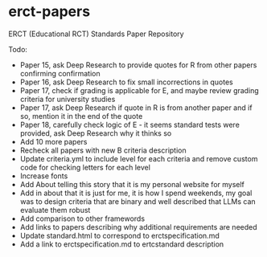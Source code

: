 # erct-papers
ERCT (Educational RCT) Standards Paper Repository

Todo:
- Paper 15, ask Deep Research to provide quotes for R from other papers confirming confirmation
- Paper 16, ask Deep Research to fix small incorrections in quotes
- Paper 17, check if grading is applicable for E, and maybe review grading criteria for university studies
- Paper 17, ask Deep Research if quote in R is from another paper and if so, mention it in the end of the quote
- Paper 18, carefully check logic of E - it seems standard tests were provided, ask Deep Research why it thinks so
- Add 10 more papers
- Recheck all papers with new B criteria description
- Update criteria.yml to include level for each criteria and remove custom code for checking letters for each level 
- Increase fonts
- Add About telling this story that it is my personal website for myself
- Add in about that it is just for me, it is how I spend weekends, my goal was to design criteria that are binary and well described that LLMs can evaluate them robust
- Add comparison to other framewords
- Add links to papers describing why additional requirements are needed
- Update standard.html to correspond to erctspecification.md
- Add a link to erctspecification.md to ertcstandard description
